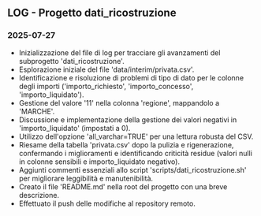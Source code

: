 ## LOG - Progetto dati_ricostruzione

### 2025-07-27

- Inizializzazione del file di log per tracciare gli avanzamenti del subprogetto 'dati_ricostruzione'.
- Esplorazione iniziale del file 'data/interim/privata.csv'.
- Identificazione e risoluzione di problemi di tipo di dato per le colonne degli importi ('importo_richiesto', 'importo_concesso', 'importo_liquidato').
- Gestione del valore '11' nella colonna 'regione', mappandolo a 'MARCHE'.
- Discussione e implementazione della gestione dei valori negativi in 'importo_liquidato' (impostati a 0).
- Utilizzo dell'opzione 'all_varchar=TRUE' per una lettura robusta del CSV.
- Riesame della tabella 'privata.csv' dopo la pulizia e rigenerazione, confermando i miglioramenti e identificando criticità residue (valori nulli in colonne sensibili e importo_liquidato negativo).
- Aggiunti commenti essenziali allo script 'scripts/dati_ricostruzione.sh' per migliorare leggibilità e manutenibilità.
- Creato il file 'README.md' nella root del progetto con una breve descrizione.
- Effettuato il push delle modifiche al repository remoto.
